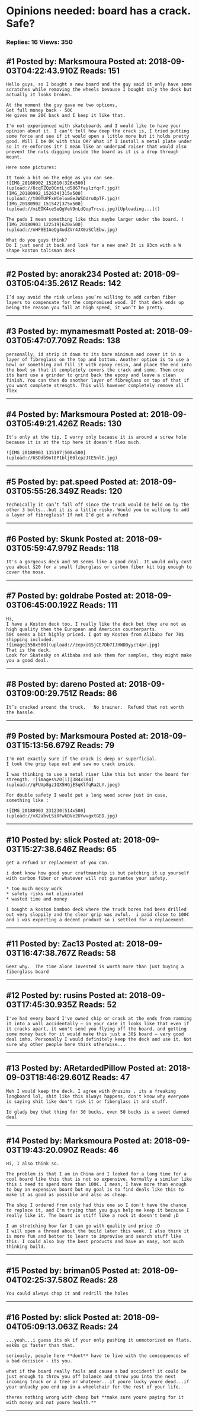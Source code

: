 # Opinions needed: board has a crack. Safe?

### Replies: 16 Views: 350

## \#1 Posted by: Marksmoura Posted at: 2018-09-03T04:22:43.910Z Reads: 151

```
Hello guys, so I bought a new board and the guy said it only have some scratches while removing the wheels bevause I bought only the deck but actually it looks broken.

At the moment the guy gave me two options, 
Get full money back - 50€
He gives me 20€ back and I keep it like that.

I'm not experienced with skateboards and I would like to have your opinion about it. I can't tell how deep the crack is, I tried putting some force and see if it would open a little more but it holds pretty good. Will I be OK with this OK? What if I install a metal plate under so it re-enforces it? I mean like an underpad raiser that would also prevent the nuts digging inside the board as it is a drop through mount. 

Here some pictures:

It took a hit on the edge as you can see. 
![IMG_20180902_152610|326x500](upload://8cqTZQz0CmtLjd5867faylzfqrF.jpg)![IMG_20180902_152634|315x500](upload://t00TUPFxWCelowGeJWSDdruOpTF.jpg)![IMG_20180902_151542|375x500](upload://miEOK4ceSeQgVeV9nLdQopTrcvi.jpg)[Uploading...]()

The pads I mean something like this maybe larger under the board. ![IMG_20180903_122519|620x500](upload://nHF8EIAeQg4udZVr4JX0aSClEbw.jpg)

What do you guys think?
Do I just send it back and look for a new one? It is 93cm with a W shape koston talisman deck
```

---
## \#2 Posted by: anorak234 Posted at: 2018-09-03T05:04:35.261Z Reads: 142

```
I’d say avoid the risk unless you’re willing to add carbon fiber layers to compensate for the compromised wood. If that deck ends up being the reason you fall at high speed, it won’t be pretty.
```

---
## \#3 Posted by: mynamesmatt Posted at: 2018-09-03T05:47:07.709Z Reads: 138

```
personally, id strip it down to its bare minimum and cover it in a layer of fibreglass on the top and bottom. Another option is to use a bowl or something and fill it with epoxy resin, and place the end into the bowl so that it completely covers the crack and some. Then once its hard use a grinder to grind back the epoxy and leave a clean finish. You can then do another layer of fibreglass on top of that if you want complete strength. This will however completely remove all flex
```

---
## \#4 Posted by: Marksmoura Posted at: 2018-09-03T05:49:21.426Z Reads: 130

```
It's only at the tip, I worry only because it is around a screw hole because it is at the tip here it doesn't flex much.

![IMG_20180903_135107|508x500](upload://6SDdb9ot8P1blj60lcpzJtE5nlE.jpg)
```

---
## \#5 Posted by: pat.speed Posted at: 2018-09-03T05:55:26.349Z Reads: 120

```
Technically it can’t fall off since the truck would be held on by the other 3 bolts...but it is a little risky. Would you be willing to add a layer of fibreglass? If not I’d get a refund
```

---
## \#6 Posted by: Skunk Posted at: 2018-09-03T05:59:47.979Z Reads: 118

```
It's a gorgeous deck and 50 seems like a good deal. It would only cost you about $20 for a small fiberglass or carbon fiber kit big enough to cover the nose.
```

---
## \#7 Posted by: goldrabe Posted at: 2018-09-03T06:45:00.192Z Reads: 111

```
Hi,
I have a Koston deck too. I really like the deck but they are not as high quality then the European and American counterparts.
50€ seems a bit highly priced. I got my Koston from Alibaba for 70$ shipping included.
![image|558x500](upload://zepxiGSjCE7Db7IJHWDDyyct4pr.jpg)
That is the deck.
Look for Skatesky on Alibaba and ask them for samples, they might make you a good deal.
```

---
## \#8 Posted by: dareno Posted at: 2018-09-03T09:00:29.751Z Reads: 86

```
It’s cracked around the truck.   No brainer.  Refund that not worth the hassle.
```

---
## \#9 Posted by: Marksmoura Posted at: 2018-09-03T15:13:56.679Z Reads: 79

```
I'm not exactly sure if the crack is deep or superficial. 
I took the grip tape out and saw no crack inside. 

I was thinking to use a metal riser like this but under the board for strength. ![images%20(1)|384x384](upload://qFUVp8gz1QX5HGjESqKlfqRa2LY.jpeg)

For double safety I would put a long wood screw just in case, something like : 

![IMG_20180903_231230|514x500](upload://vX2abvLSiXFwkDVe2UYwvgxtGED.jpg)
```

---
## \#10 Posted by: slick Posted at: 2018-09-03T15:27:38.646Z Reads: 65

```
get a refund or replacement of you can. 

i dont know how good your craftmanship is but patching it up yourself with carbon fiber or whatever will not guarantee your safety.

* too much messy work
* safety risks not eliminated
* wasted time and money

i bought a koston bamboo deck where the truck bores had been drilled out very sloppily and the clear grip was awful.  i paid close to 100€ and i was expecting a decent product so i settled for a replacement.
```

---
## \#11 Posted by: Zac13 Posted at: 2018-09-03T16:47:38.767Z Reads: 58

```
Geez why.  The time alone invested is worth more than just buying a fiberglass board
```

---
## \#12 Posted by: rusins Posted at: 2018-09-03T17:45:30.935Z Reads: 52

```
I've had every board I've owned chip or crack at the ends from ramming it into a wall accidentally – in your case it looks like that even if it cracks apart, it won't send you flying off the board, and getting some money back for it would make this just a 30$ board – very good deal imho. Personally I would definitely keep the deck and use it. Not sure why other people here think otherwise...
```

---
## \#13 Posted by: ARetardedPillow Posted at: 2018-09-03T18:46:29.601Z Reads: 47

```
Meh I would keep the deck. I agree with @rusins , its a freaking longboard lol, shit like this always happens, don't know why everyone is saying shit like don't risk it or fiberglass it and stuff.

Id glady buy that thing for 30 bucks, even 50 bucks is a sweet damned deal
```

---
## \#14 Posted by: Marksmoura Posted at: 2018-09-03T19:43:20.090Z Reads: 46

```
Hi, I also think so. 

The problem is that I am in China and I looked for a long time for a cool board like this that is not so expensive. Normally a similar like this i need to spend more than 100€. I mean, I have more than enough to buy an expensive board but my goal is to find deals like this to make it as good as possible and also as cheap. 

The shop I ordered from only had this one so I don't have the chance to replace it, and I'm trying that you guys help me keep it because I really like it. The board is stiff like a rock it doesn't bend ;D

I am stretching how far I can go with quality and price ;D
I will open a thread about the build later this week. I also think it is more fun and better to learn to improvise and search stuff like this. I could also buy the best products and have an easy, not much thinking build.
```

---
## \#15 Posted by: briman05 Posted at: 2018-09-04T02:25:37.580Z Reads: 28

```
You could always chop it and redrill the holes
```

---
## \#16 Posted by: slick Posted at: 2018-09-04T05:09:13.063Z Reads: 24

```
...yeah...i guess its ok if your only pushing it unmotorized on flats. esk8s go faster than that.

seriously, people here **dont** have to live with the consequences of a bad decision - its you. 

what if the board really fails and cause a bad accident? it could be just enough to throw you off balance and throw you into the next incoming truck or a tree or whatever...if youre lucky youre dead...if your unlucky you end up in a wheelchair for the rest of your life.

theres nothing wrong with cheap but **make sure youre paying for it with money and not youre health.**
```

---
